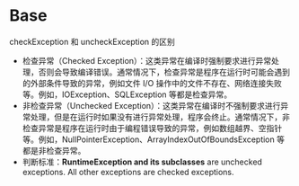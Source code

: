 # Base

checkException 和 uncheckException 的区别

* 检查异常（Checked Exception）：这类异常在编译时强制要求进行异常处理，否则会导致编译错误。通常情况下，检查异常是程序在运行时可能会遇到的外部条件导致的异常，例如文件 I/O 操作中的文件不存在、网络连接失败等。例如，IOException、SQLException 等都是检查异常。
* 非检查异常（Unchecked Exception）：这类异常在编译时不强制要求进行异常处理，但是在运行时如果没有进行异常处理，程序会终止。通常情况下，非检查异常是程序在运行时由于编程错误导致的异常，例如数组越界、空指针等。例如，NullPointerException、ArrayIndexOutOfBoundsException 等都是非检查异常。
* 判断标准：**RuntimeException and its subclasses** are unchecked exceptions. All other exceptions are checked exceptions.
